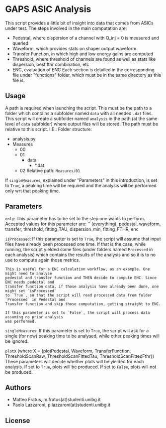 # GAPS ASIC Analysis
This script provides a little bit of insight into data that comes from ASICs under test.
The steps involved in the main computation are:
- Pedestal, where dispersion of a channel with Q_inj = 0 is measured and queried
- Waveform, which provides stats on shaper output waveform
- Transfer Function, in which high and low energy gains are computed
- Threshold, where threshold of channels are found as well as stats like dispersion,
    best fthr combination, etc
- ENC, evaluation of ENC
Each section is detailed in the corresponding file under "functions" folder, which must be
in the same directory as this file is.

## Usage
A path is required when launching the script. This must be the path to a folder
which contains a subfolder named `data` with all needed `.dat` files. This script
will create a subfolder named `analysis` in the path (at the same level of `data`
subfolder) where output files will be stored.
The path must be relative to this script.
I.E.: Folder structure:
- analysis.py
- Measures
  - 00
  - 01
    - data
      - \*.dat
  - 02
Relative path: `Measures/01`

If `singleMeasures`, explained under "Parameters" in this introduction, is set to `True`, a
peaking time will be required and the analysis will be performed only wrt that peaking time.

## Parameters
`only`:
    This parameter has to be set to the step one wants to perform. Accepted values for this
    parameter are:
        '' (everything), pedestal, waveform, transfer, threshold, fitting_TAU,
        dispersion_min, fitting_FTHR, enc

`isProcessed`:
    If this parameter is set to `True`, the script will assume that input files have already
    been processed one time. If that is the case, while running, the script yielded some files
    (under folders named `Processed` in each analysis) which contains the results of the
    analysis and so it is to no use to compute again those metrics.

    This is useful for a ENC calculation workflow, as an example. One might need to analyse
    pedestal and transfer function and THEN decide to compute ENC. Since ENC needs pedestal and
    transfer function data, if those analysis have already been done, one might set `isProcessed`
    to `True`, so that the script will read processed data from folder `Processed` in Pedestal and
    Transfer function and skip those computation, getting straight to ENC.

    If this parameter is set to `False`, the script will process data assuming no prior analysis
    was performed.

`singleMeasures`:
    If this parameter is set to `True`, the script will ask for a single (for now) peaking time to
    be analysed, while other peaking times will be ignored.

`plotX` (where X = {plotPedestal, Waveform, TransferFunction, ThresholdScanRaw, ThresholdScanFittedTau, ThresholdScanFittedFthr})
    These parameters will decide whether plots will be yielded for each analysis.
    If set to `True`, plots will be produced.
    If set to `False`, plots will not be produced.

## Authors
- Matteo Fratus, m.fratus(at)studenti.unibg.it
- Paolo Lazzaroni, p.lazzaroni(at)studenti.unibg.it

## License
